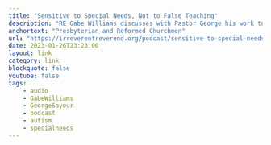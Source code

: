 ```yaml
---
title: "Sensitive to Special Needs, Not to False Teaching"
description: "RE Gabe Williams discusses with Pastor George his work to meet the needs of people with Autism and ADHD and how this has impacted his Shepherding in the local Church. Also, Gabe and George discuss the tenor of online discourse in the PCA as we seek to deal with and address issues threatening orthodoxy."
anchortext: "Presbyterian and Reformed Churchmen"
url: "https://irreverentreverend.org/podcast/sensitive-to-special-needs-not-to-false-teaching/"
date: 2023-01-26T23:23:00
layout: link
category: link
blockquote: false
youtube: false
tags:
    - audio
    - GabeWilliams
    - GeorgeSayour
    - podcast
    - autism
    - specialneeds
---
```


